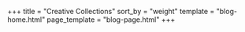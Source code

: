 +++
title = "Creative Collections"
sort_by = "weight"
template = "blog-home.html"
page_template = "blog-page.html"
+++
